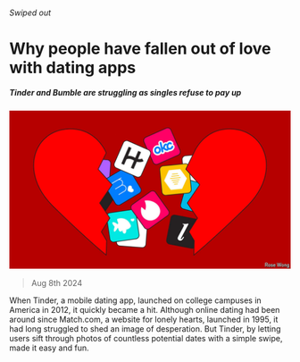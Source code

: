 ###### Swiped out

# Why people have fallen out of love with dating apps 

##### Tinder and Bumble are struggling as singles refuse to pay up 

![image](images/20240810_WBD001.jpg) 

> Aug 8th 2024 

When Tinder, a mobile dating app, launched on college campuses in America in 2012, it quickly became a hit. Although online dating had been around since Match.com, a website for lonely hearts, launched in 1995, it had long struggled to shed an image of desperation. But Tinder, by letting users sift through photos of countless potential dates with a simple swipe, made it easy and fun.

